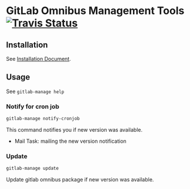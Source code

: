# GitLab Omnibus Management Tools [![Travis Status][travis-image]][travis-url]

## Installation

See [Installation Document](doc/Installation.md).

## Usage

See `gitlab-manage help`

### Notify for cron job

```bash
gitlab-manage notify-cronjob
```

This command notifies you if new version was available.

* Mail Task: mailing the new version notification

### Update

```bash
gitlab-manage update
```

Update gitlab omnibus package if new version was available.

[travis-image]: https://travis-ci.org/uecmma/gitlabomni-manage-tools.svg?branch=master
[travis-url]: https://travis-ci.org/uecmma/gitlabomni-manage-tools.svg?branch=master
